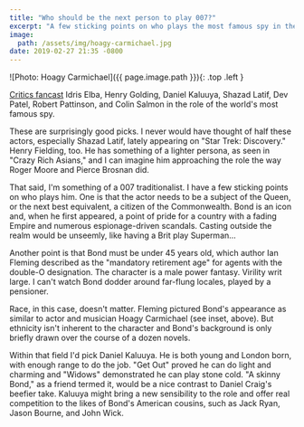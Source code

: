 ```yaml
---
title: "Who should be the next person to play 007?"
excerpt: "A few sticking points on who plays the most famous spy in the world."
image:
  path: /assets/img/hoagy-carmichael.jpg
date: 2019-02-27 21:35 -0800
---
```


![Photo: Hoagy Carmichael]({{ page.image.path }}){: .top .left }

[Critics fancast](https://www.indiewire.com/2019/02/actors-next-james-bond-dev-patel-idris-elba-henry-golding-1202047287/) Idris Elba, Henry Golding, Daniel Kaluuya, Shazad Latif, Dev Patel, Robert Pattinson, and Colin Salmon in the role of the world's most famous spy.

These are surprisingly good picks. I never would have thought of half these actors, especially Shazad Latif, lately appearing on "Star Trek: Discovery." Henry Fielding, too. He has something of a lighter persona, as seen in "Crazy Rich Asians," and I can imagine him approaching the role the way Roger Moore and Pierce Brosnan did.

That said, I'm something of a 007 traditionalist. I have a few sticking points on who plays him. One is that the actor needs to be a subject of the Queen, or the next best equivalent, a citizen of the Commonwealth. Bond is an icon and, when he first appeared, a point of pride for a country with a fading Empire and numerous espionage-driven scandals. Casting outside the realm would be unseemly, like having a Brit play Superman...

Another point is that Bond must be under 45 years old, which author Ian Fleming described as the "mandatory retirement age" for agents with the double-O designation. The character is a male power fantasy. Virility writ large. I can't watch Bond dodder around far-flung locales, played by a pensioner.

Race, in this case, doesn't matter. Fleming pictured Bond's appearance as similar to actor and musician Hoagy Carmichael (see inset, above). But ethnicity isn't inherent to the character and Bond's background is only briefly drawn over the course of a dozen novels.

Within that field I'd pick Daniel Kaluuya. He is both young and London born, with enough range to do the job. "Get Out" proved he can do light and charming and "Widows" demonstrated he can play stone cold. "A skinny Bond," as a friend termed it, would be a nice contrast to Daniel Craig's beefier take. Kaluuya might bring a new sensibility to the role and offer real competition to the likes of Bond's American cousins, such as Jack Ryan, Jason Bourne, and John Wick.
